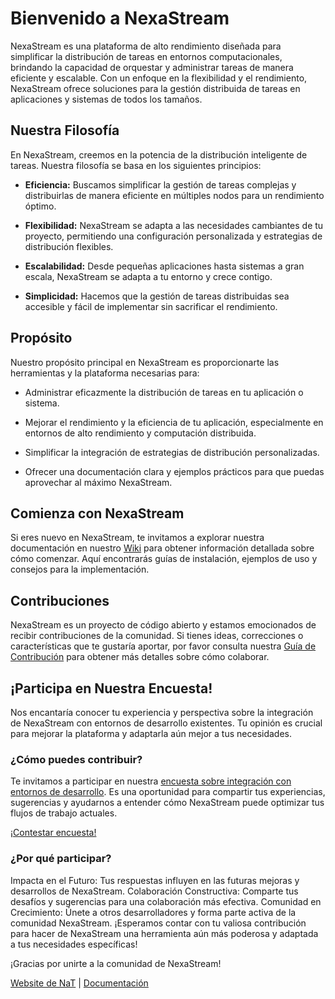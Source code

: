 
# Bienvenido a NexaStream

NexaStream es una plataforma de alto rendimiento diseñada para simplificar la distribución de tareas en entornos computacionales, brindando la capacidad de orquestar y administrar tareas de manera eficiente y escalable. Con un enfoque en la flexibilidad y el rendimiento, NexaStream ofrece soluciones para la gestión distribuida de tareas en aplicaciones y sistemas de todos los tamaños.

## Nuestra Filosofía

En NexaStream, creemos en la potencia de la distribución inteligente de tareas. Nuestra filosofía se basa en los siguientes principios:

- **Eficiencia:** Buscamos simplificar la gestión de tareas complejas y distribuirlas de manera eficiente en múltiples nodos para un rendimiento óptimo.

- **Flexibilidad:** NexaStream se adapta a las necesidades cambiantes de tu proyecto, permitiendo una configuración personalizada y estrategias de distribución flexibles.

- **Escalabilidad:** Desde pequeñas aplicaciones hasta sistemas a gran escala, NexaStream se adapta a tu entorno y crece contigo.

- **Simplicidad:** Hacemos que la gestión de tareas distribuidas sea accesible y fácil de implementar sin sacrificar el rendimiento.

## Propósito

Nuestro propósito principal en NexaStream es proporcionarte las herramientas y la plataforma necesarias para:

- Administrar eficazmente la distribución de tareas en tu aplicación o sistema.

- Mejorar el rendimiento y la eficiencia de tu aplicación, especialmente en entornos de alto rendimiento y computación distribuida.

- Simplificar la integración de estrategias de distribución personalizadas.

- Ofrecer una documentación clara y ejemplos prácticos para que puedas aprovechar al máximo NexaStream.

## Comienza con NexaStream

Si eres nuevo en NexaStream, te invitamos a explorar nuestra documentación en nuestro [Wiki](WIKI.md) para obtener información detallada sobre cómo comenzar. Aquí encontrarás guías de instalación, ejemplos de uso y consejos para la implementación.

## Contribuciones

NexaStream es un proyecto de código abierto y estamos emocionados de recibir contribuciones de la comunidad. Si tienes ideas, correcciones o características que te gustaría aportar, por favor consulta nuestra [Guía de Contribución](CONTRIBUTION.md) para obtener más detalles sobre cómo colaborar.

## ¡Participa en Nuestra Encuesta!

Nos encantaría conocer tu experiencia y perspectiva sobre la integración de NexaStream con entornos de desarrollo existentes. Tu opinión es crucial para mejorar la plataforma y adaptarla aún mejor a tus necesidades.

### ¿Cómo puedes contribuir?
Te invitamos a participar en nuestra [encuesta sobre integración con entornos de desarrollo](https://forms.gle/wj91QUmxi2CMEdsk9). Es una oportunidad para compartir tus experiencias, sugerencias y ayudarnos a entender cómo NexaStream puede optimizar tus flujos de trabajo actuales.

[¡Contestar encuesta!](https://forms.gle/wj91QUmxi2CMEdsk9)

### ¿Por qué participar?
Impacta en el Futuro: Tus respuestas influyen en las futuras mejoras y desarrollos de NexaStream.
Colaboración Constructiva: Comparte tus desafíos y sugerencias para una colaboración más efectiva.
Comunidad en Crecimiento: Únete a otros desarrolladores y forma parte activa de la comunidad NexaStream.
¡Esperamos contar con tu valiosa contribución para hacer de NexaStream una herramienta aún más poderosa y adaptada a tus necesidades específicas!

¡Gracias por unirte a la comunidad de NexaStream!

[Website de NaT](https://www.nattechnologiesagency.com/) | [Documentación](WIKI.md)
